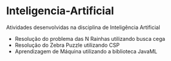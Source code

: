 # Inteligencia-Artificial
Atividades desenvolvidas na disciplina de Inteligência Artificial

- Resolução do problema das N Rainhas utilizando busca cega
- Resolução do Zebra Puzzle utilizando CSP
- Aprendizagem de Máquina utilizando a biblioteca JavaML
